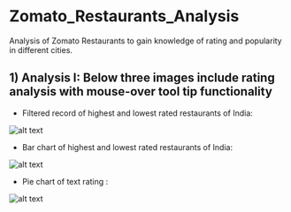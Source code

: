 # Zomato_Restaurants_Analysis

Analysis of Zomato Restaurants to gain knowledge of rating and popularity in different cities.

## 1) Analysis I: Below three images include rating analysis with mouse-over tool tip functionality

- Filtered record of highest and lowest rated restaurants of India:

![alt text](https://raw.githubusercontent.com/karankharecha/Zomato_Restaurants_Analysis/master/output_files/max_min_rating_csv.png)

- Bar chart of highest and lowest rated restaurants of India:

![alt text](https://raw.githubusercontent.com/karankharecha/Zomato_Restaurants_Analysis/master/output_files/max_min_rating.png)

- Pie chart of text rating :

![alt text](https://raw.githubusercontent.com/karankharecha/Zomato_Restaurants_Analysis/master/output_files/text_rating.png)
